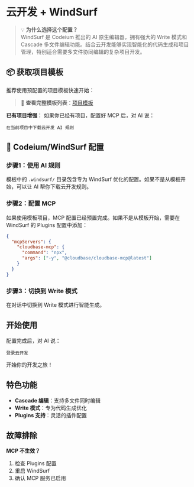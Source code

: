 # 云开发 + WindSurf

> 💡 **为什么选择这个配置？**  
> WindSurf 是 Codeium 推出的 AI 原生编辑器，拥有强大的 Write 模式和 Cascade 多文件编辑功能。结合云开发能够实现智能化的代码生成和项目管理，特别适合需要多文件协同编辑的复杂项目开发。

## 📦 获取项目模板

推荐使用预配置的项目模板快速开始：

> 📖 **查看完整模板列表**：[项目模板](../templates)

**已有项目增强**：
如果你已经有项目，配置好 MCP 后，对 AI 说：
```
在当前项目中下载云开发 AI 规则
```

## 🌊 Codeium/WindSurf 配置

### 步骤1：使用 AI 规则

模板中的 `.windsurf/` 目录包含专为 WindSurf 优化的配置。如果不是从模板开始，可以让 AI 帮你下载云开发规则。

### 步骤2：配置 MCP

如果使用模板项目，MCP 配置已经预置完成。如果不是从模板开始，需要在 WindSurf 的 Plugins 配置中添加：

```json
{
  "mcpServers": {
    "cloudbase-mcp": {
      "command": "npx",
      "args": ["-y", "@cloudbase/cloudbase-mcp@latest"]
    }
  }
}
```

### 步骤3：切换到 Write 模式

在对话中切换到 Write 模式进行智能生成。

## 开始使用

配置完成后，对 AI 说：

```
登录云开发
```

开始你的开发之旅！

## 特色功能

- **Cascade 编辑**：支持多文件同时编辑
- **Write 模式**：专为代码生成优化
- **Plugins 支持**：灵活的插件配置

## 故障排除

**MCP 不生效？**
1. 检查 Plugins 配置
2. 重启 WindSurf  
3. 确认 MCP 服务已启用 